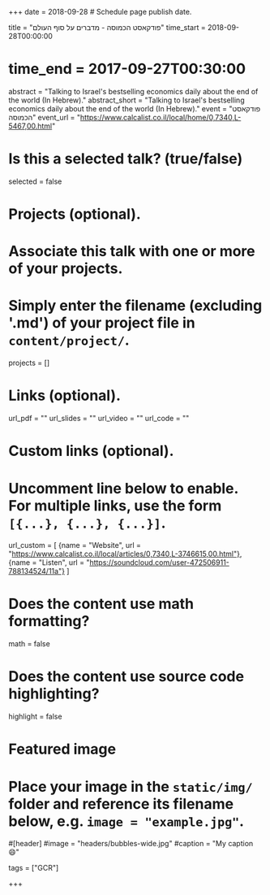+++
date = 2018-09-28 # Schedule page publish date.

title = "פודקאסט הכמוסה - מדברים על סוף העולם"
time_start = 2018-09-28T00:00:00
# time_end = 2017-09-27T00:30:00
abstract = "Talking to Israel's bestselling economics daily about the end of the world (In Hebrew)."
abstract_short = "Talking to Israel's bestselling economics daily about the end of the world (In Hebrew)."
event = "פודקאסט הכמוסה"
event_url = "https://www.calcalist.co.il/local/home/0,7340,L-5467,00.html"

# Is this a selected talk? (true/false)
selected = false

# Projects (optional).
#   Associate this talk with one or more of your projects.
#   Simply enter the filename (excluding '.md') of your project file in `content/project/`.
projects = []

# Links (optional).
url_pdf = ""
url_slides = ""
url_video = ""
url_code = ""

# Custom links (optional).
#   Uncomment line below to enable. For multiple links, use the form `[{...}, {...}, {...}]`.
url_custom = [
  {name = "Website", url = "https://www.calcalist.co.il/local/articles/0,7340,L-3746615,00.html"},
  {name = "Listen", url = "https://soundcloud.com/user-472506911-788134524/11a"}
]

# Does the content use math formatting?
math = false

# Does the content use source code highlighting?
highlight = false

# Featured image
# Place your image in the `static/img/` folder and reference its filename below, e.g. `image = "example.jpg"`.
#[header]
#image = "headers/bubbles-wide.jpg"
#caption = "My caption :smile:"

tags = ["GCR"]

+++
